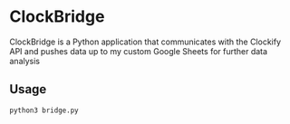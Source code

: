 # ClockBridge

ClockBridge is a Python application that communicates with the Clockify API and pushes data up to my custom Google Sheets for further data analysis

## Usage

```python
python3 bridge.py
```
